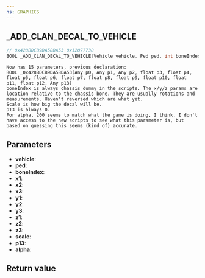 ```yaml
---
ns: GRAPHICS
---
```

## _ADD_CLAN_DECAL_TO_VEHICLE

```c
// 0x428BDCB9DA58DA53 0x12077738
BOOL _ADD_CLAN_DECAL_TO_VEHICLE(Vehicle vehicle, Ped ped, int boneIndex, float x1, float x2, float x3, float y1, float y2, float y3, float z1, float z2, float z3, float scale, Any p13, int alpha);
```

```
Now has 15 parameters, previous declaration:  
BOOL _0x428BDCB9DA58DA53(Any p0, Any p1, Any p2, float p3, float p4, float p5, float p6, float p7, float p8, float p9, float p10, float p11, float p12, Any p13)  
boneIndex is always chassis_dummy in the scripts. The x/y/z params are location relative to the chassis bone. They are usually rotations and measurements. Haven't reversed which are what yet.  
Scale is how big the decal will be.  
p13 is always 0.  
For alpha, 200 seems to match what the game is doing, I think. I don't have access to the new scripts to see what this parameter is, but based on guessing this seems (kind of) accurate.  
```

## Parameters
* **vehicle**: 
* **ped**: 
* **boneIndex**: 
* **x1**: 
* **x2**: 
* **x3**: 
* **y1**: 
* **y2**: 
* **y3**: 
* **z1**: 
* **z2**: 
* **z3**: 
* **scale**: 
* **p13**: 
* **alpha**: 

## Return value
